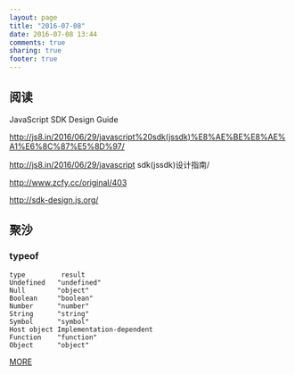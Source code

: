 ```yaml
---
layout: page
title: "2016-07-08"
date: 2016-07-08 13:44
comments: true
sharing: true
footer: true
---
```


## 阅读

JavaScript SDK Design Guide

http://js8.in/2016/06/29/javascript%20sdk(jssdk)%E8%AE%BE%E8%AE%A1%E6%8C%87%E5%8D%97/

http://js8.in/2016/06/29/javascript sdk(jssdk)设计指南/

http://www.zcfy.cc/original/403

http://sdk-design.js.org/

## 聚沙

### typeof

```text
type         result
Undefined   "undefined"
Null        "object"
Boolean     "boolean"
Number      "number"
String      "string"
Symbol      "symbol"
Host object Implementation-dependent
Function    "function"
Object      "object"
```

[MORE](http://blog.mirreal.net/note/2016-07-08.html)
